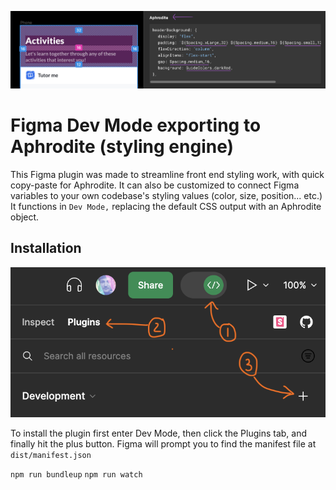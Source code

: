![Plugin installation](readme_assets/visual.png)

# Figma Dev Mode exporting to Aphrodite (styling engine)

This Figma plugin was made to streamline front end styling work, with quick copy-paste for Aphrodite. It can also be customized to connect Figma variables to your own codebase's styling values (color, size, position... etc.) It functions in `Dev Mode,` replacing the default CSS output with an Aphrodite object. 

## Installation
![Plugin installation](readme_assets/figma_install.png)

To install the plugin first enter Dev Mode, then click the Plugins tab, and finally hit the plus button. Figma will prompt you to find the manifest file at `dist/manifest.json` 

`npm run bundleup`
`npm run watch`
